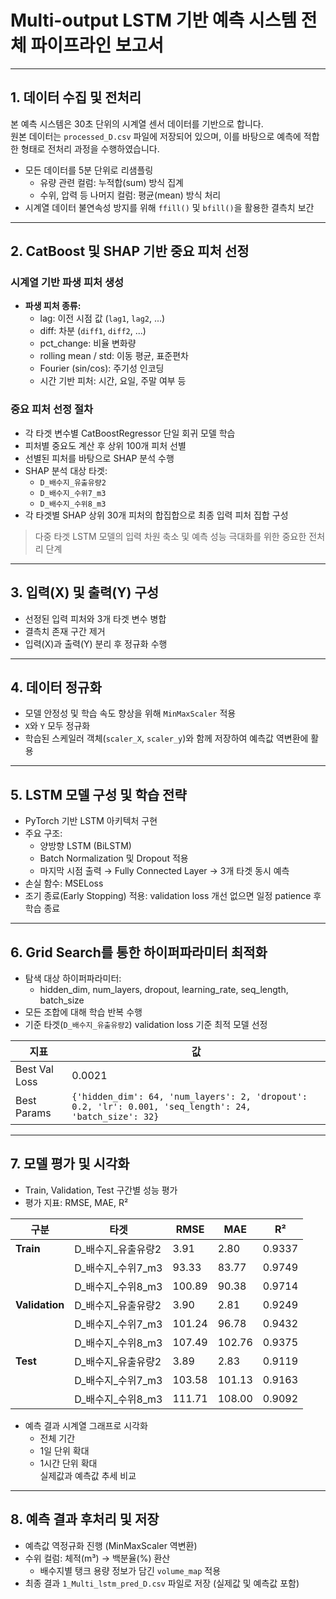 # Multi-output LSTM 기반 예측 시스템 전체 파이프라인 보고서

---

## 1. 데이터 수집 및 전처리

본 예측 시스템은 30초 단위의 시계열 센서 데이터를 기반으로 합니다.  
원본 데이터는 `processed_D.csv` 파일에 저장되어 있으며, 이를 바탕으로 예측에 적합한 형태로 전처리 과정을 수행하였습니다.

- 모든 데이터를 5분 단위로 리샘플링
  - 유량 관련 컬럼: 누적합(sum) 방식 집계
  - 수위, 압력 등 나머지 컬럼: 평균(mean) 방식 처리
- 시계열 데이터 불연속성 방지를 위해 `ffill()` 및 `bfill()`을 활용한 결측치 보간

---

## 2. CatBoost 및 SHAP 기반 중요 피처 선정

### 시계열 기반 파생 피처 생성

- **파생 피처 종류:**
  - lag: 이전 시점 값 (`lag1`, `lag2`, ...)
  - diff: 차분 (`diff1`, `diff2`, ...)
  - pct_change: 비율 변화량
  - rolling mean / std: 이동 평균, 표준편차
  - Fourier (sin/cos): 주기성 인코딩
  - 시간 기반 피처: 시간, 요일, 주말 여부 등

### 중요 피처 선정 절차

- 각 타겟 변수별 CatBoostRegressor 단일 회귀 모델 학습
- 피처별 중요도 계산 후 상위 100개 피처 선별
- 선별된 피처를 바탕으로 SHAP 분석 수행
- SHAP 분석 대상 타겟:
  - `D_배수지_유출유량2`
  - `D_배수지_수위7_m3`
  - `D_배수지_수위8_m3`
- 각 타겟별 SHAP 상위 30개 피처의 합집합으로 최종 입력 피처 집합 구성

> 다중 타겟 LSTM 모델의 입력 차원 축소 및 예측 성능 극대화를 위한 중요한 전처리 단계

---

## 3. 입력(X) 및 출력(Y) 구성

- 선정된 입력 피처와 3개 타겟 변수 병합
- 결측치 존재 구간 제거
- 입력(X)과 출력(Y) 분리 후 정규화 수행

---

## 4. 데이터 정규화

- 모델 안정성 및 학습 속도 향상을 위해 `MinMaxScaler` 적용
- `X`와 `Y` 모두 정규화
- 학습된 스케일러 객체(`scaler_X`, `scaler_y`)와 함께 저장하여 예측값 역변환에 활용

---

## 5. LSTM 모델 구성 및 학습 전략

- PyTorch 기반 LSTM 아키텍처 구현
- 주요 구조:
  - 양방향 LSTM (BiLSTM)
  - Batch Normalization 및 Dropout 적용
  - 마지막 시점 출력 → Fully Connected Layer → 3개 타겟 동시 예측
- 손실 함수: MSELoss
- 조기 종료(Early Stopping) 적용: validation loss 개선 없으면 일정 patience 후 학습 종료

---

## 6. Grid Search를 통한 하이퍼파라미터 최적화

- 탐색 대상 하이퍼파라미터:
  - hidden_dim, num_layers, dropout, learning_rate, seq_length, batch_size
- 모든 조합에 대해 학습 반복 수행
- 기준 타겟(`D_배수지_유출유량2`) validation loss 기준 최적 모델 선정

| 지표                 | 값                           |
|--------------------|-----------------------------|
| Best Val Loss       | 0.0021                      |
| Best Params         | `{'hidden_dim': 64, 'num_layers': 2, 'dropout': 0.2, 'lr': 0.001, 'seq_length': 24, 'batch_size': 32}` |

---

## 7. 모델 평가 및 시각화

- Train, Validation, Test 구간별 성능 평가
- 평가 지표: RMSE, MAE, R²

| 구분       | 타겟                   | RMSE  | MAE    | R²     |
|------------|------------------------|-------|--------|--------|
| **Train**  | D_배수지_유출유량2      | 3.91  | 2.80   | 0.9337 |
|            | D_배수지_수위7_m3       | 93.33 | 83.77  | 0.9749 |
|            | D_배수지_수위8_m3       | 100.89| 90.38  | 0.9714 |
| **Validation** | D_배수지_유출유량2   | 3.90  | 2.81   | 0.9249 |
|            | D_배수지_수위7_m3       | 101.24| 96.78  | 0.9432 |
|            | D_배수지_수위8_m3       | 107.49| 102.76 | 0.9375 |
| **Test**   | D_배수지_유출유량2      | 3.89  | 2.83   | 0.9119 |
|            | D_배수지_수위7_m3       | 103.58| 101.13 | 0.9163 |
|            | D_배수지_수위8_m3       | 111.71| 108.00 | 0.9092 |

- 예측 결과 시계열 그래프로 시각화
  - 전체 기간
  - 1일 단위 확대
  - 1시간 단위 확대  
실제값과 예측값 추세 비교

---

## 8. 예측 결과 후처리 및 저장

- 예측값 역정규화 진행 (MinMaxScaler 역변환)
- 수위 컬럼: 체적(m³) → 백분율(%) 환산
  - 배수지별 탱크 용량 정보가 담긴 `volume_map` 적용
- 최종 결과 `1_Multi_lstm_pred_D.csv` 파일로 저장 (실제값 및 예측값 포함)
